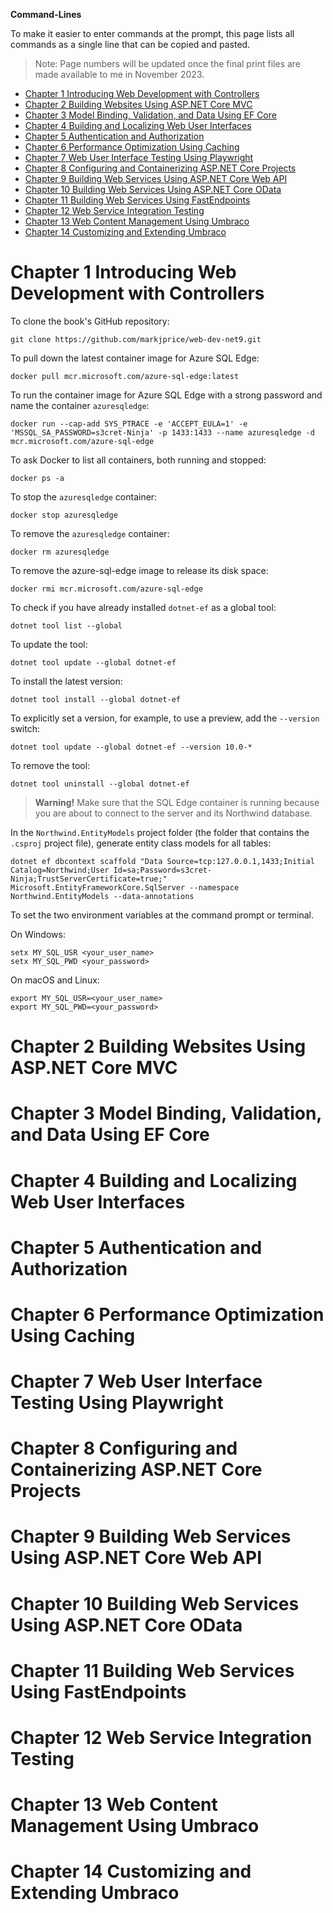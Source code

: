**Command-Lines**

To make it easier to enter commands at the prompt, this page lists all commands as a single line that can be copied and pasted.

> Note: Page numbers will be updated once the final print files are made available to me in November 2023.

- [Chapter 1 Introducing Web Development with Controllers](#chapter-1-introducing-web-development-with-controllers)
- [Chapter 2 Building Websites Using ASP.NET Core MVC](#chapter-2-building-websites-using-aspnet-core-mvc)
- [Chapter 3 Model Binding, Validation, and Data Using EF Core](#chapter-3-model-binding-validation-and-data-using-ef-core)
- [Chapter 4 Building and Localizing Web User Interfaces](#chapter-4-building-and-localizing-web-user-interfaces)
- [Chapter 5 Authentication and Authorization](#chapter-5-authentication-and-authorization)
- [Chapter 6 Performance Optimization Using Caching](#chapter-6-performance-optimization-using-caching)
- [Chapter 7 Web User Interface Testing Using Playwright](#chapter-7-web-user-interface-testing-using-playwright)
- [Chapter 8 Configuring and Containerizing ASP.NET Core Projects](#chapter-8-configuring-and-containerizing-aspnet-core-projects)
- [Chapter 9 Building Web Services Using ASP.NET Core Web API](#chapter-9-building-web-services-using-aspnet-core-web-api)
- [Chapter 10 Building Web Services Using ASP.NET Core OData](#chapter-10-building-web-services-using-aspnet-core-odata)
- [Chapter 11 Building Web Services Using FastEndpoints](#chapter-11-building-web-services-using-fastendpoints)
- [Chapter 12 Web Service Integration Testing](#chapter-12-web-service-integration-testing)
- [Chapter 13 Web Content Management Using Umbraco](#chapter-13-web-content-management-using-umbraco)
- [Chapter 14 Customizing and Extending Umbraco](#chapter-14-customizing-and-extending-umbraco)

# Chapter 1 Introducing Web Development with Controllers

To clone the book's GitHub repository:
```shell
git clone https://github.com/markjprice/web-dev-net9.git
```

To pull down the latest container image for Azure SQL Edge:
```shell
docker pull mcr.microsoft.com/azure-sql-edge:latest
```

To run the container image for Azure SQL Edge with a strong password and name the container `azuresqledge`:
```shell
docker run --cap-add SYS_PTRACE -e 'ACCEPT_EULA=1' -e 'MSSQL_SA_PASSWORD=s3cret-Ninja' -p 1433:1433 --name azuresqledge -d mcr.microsoft.com/azure-sql-edge
```

To ask Docker to list all containers, both running and stopped:
```shell
docker ps -a
```

To stop the `azuresqledge` container:
```shell
docker stop azuresqledge
```

To remove the `azuresqledge` container:
```shell
docker rm azuresqledge
```

To remove the azure-sql-edge image to release its disk space:
```shell
docker rmi mcr.microsoft.com/azure-sql-edge
```

To check if you have already installed `dotnet-ef` as a global tool:
```shell
dotnet tool list --global
```

To update the tool:
```shell
dotnet tool update --global dotnet-ef
```

To install the latest version:
```shell
dotnet tool install --global dotnet-ef
```

To explicitly set a version, for example, to use a preview, add the `--version` switch:
```shell
dotnet tool update --global dotnet-ef --version 10.0-*
```

To remove the tool:
```shell
dotnet tool uninstall --global dotnet-ef
```

> **Warning!** Make sure that the SQL Edge container is running because you are about to connect to the server and its Northwind database.

In the `Northwind.EntityModels` project folder (the folder that contains the `.csproj` project file), generate entity class models for all tables:
```shell
dotnet ef dbcontext scaffold "Data Source=tcp:127.0.0.1,1433;Initial Catalog=Northwind;User Id=sa;Password=s3cret-Ninja;TrustServerCertificate=true;" Microsoft.EntityFrameworkCore.SqlServer --namespace Northwind.EntityModels --data-annotations
```

To set the two environment variables at the command prompt or terminal.

On Windows:
```shell
setx MY_SQL_USR <your_user_name>
setx MY_SQL_PWD <your_password>
```

On macOS and Linux:
```shell
export MY_SQL_USR=<your_user_name>
export MY_SQL_PWD=<your_password>
```

# Chapter 2 Building Websites Using ASP.NET Core MVC

# Chapter 3 Model Binding, Validation, and Data Using EF Core

# Chapter 4 Building and Localizing Web User Interfaces

# Chapter 5 Authentication and Authorization

# Chapter 6 Performance Optimization Using Caching

# Chapter 7 Web User Interface Testing Using Playwright

# Chapter 8 Configuring and Containerizing ASP.NET Core Projects

# Chapter 9 Building Web Services Using ASP.NET Core Web API

# Chapter 10 Building Web Services Using ASP.NET Core OData

# Chapter 11 Building Web Services Using FastEndpoints

# Chapter 12 Web Service Integration Testing

# Chapter 13 Web Content Management Using Umbraco

# Chapter 14 Customizing and Extending Umbraco

